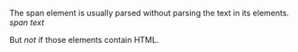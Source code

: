 The span element is usually parsed without parsing the text in its elements.  
<span class="some-class" title="some _title_">_span text_</span>

<span class="some-class" data-html="true" title="some <em>title</em>">But _not_ if those elements contain HTML. </span>

